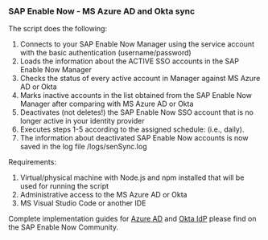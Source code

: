 <h3>SAP Enable Now - MS Azure AD and Okta sync</h3>

The script does the following:
<ol>
<li>Connects to your SAP Enable Now Manager using the service account with the basic authentication (username/password)</li>
<li>Loads the information about the ACTIVE SSO accounts in the SAP Enable Now Manager</li>
<li>Checks the status of every active account in Manager against MS Azure AD or Okta</li>
<li>Marks inactive accounts in the list obtained from the SAP Enable Now Manager after comparing with MS Azure AD or Okta</li>
<li>Deactivates (not deletes!) the SAP Enable Now SSO account that is no longer active in your identity provider</li>
<li>Executes steps 1-5 according to the assigned schedule: (i.e., daily).</li>
<li>The information about deactivated SAP Enable Now accounts is now saved in the log file /logs/senSync.log</li>
</ol>
<p>
Requirements:
  <ol>  
<li>Virtual/physical machine with Node.js and npm installed that will be used for running the script</li>
<li>Administrative access to the MS Azure AD or Okta</li>
<li>MS Visual Studio Code or another IDE</li>
  </ol>
  
  <p> Complete implementation guides for <a href="https://blogs.sap.com/2022/11/08/keeping-sap-enable-now-sso-accounts-synced-with-azure-ad/" target="_blank">Azure AD</a> and <a href="https://blogs.sap.com/2022/11/28/keeping-sap-enable-now-sso-accounts-synced-with-okta-idp/ target="_blank">Okta IdP</a> please find on the SAP Enable Now Community.
